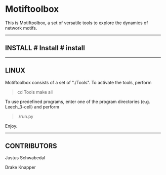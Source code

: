 Motiftoolbox
============

This is Motiftoolbox, a set of versatile tools to explore the dynamics of network motifs.




-------------------------------------------
INSTALL # Install # install
-------------------------------------------

-------------------------------------------
LINUX
-------------------------------------------

Motiftoolbox consists of a set of "./Tools".  To activate the tools, perform

> cd Tools
> make all

To use predefined programs, enter one of the program directories (e.g.
Leech_3-cell) and perform

> ./run.py



Enjoy.



-------------------------------------------
CONTRIBUTORS
-------------------------------------------

Justus Schwabedal

Drake Knapper

